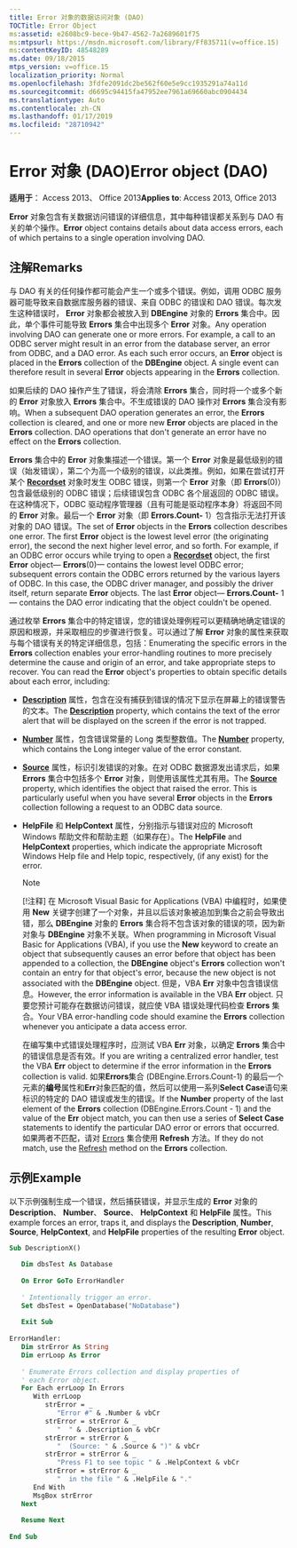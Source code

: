 ```yaml
---
title: Error 对象的数据访问对象 (DAO)
TOCTitle: Error Object
ms:assetid: e2608bc9-bece-9b47-4562-7a2689601f75
ms:mtpsurl: https://msdn.microsoft.com/library/Ff835711(v=office.15)
ms:contentKeyID: 48548289
ms.date: 09/18/2015
mtps_version: v=office.15
localization_priority: Normal
ms.openlocfilehash: 3fdfe2091dc2be562f60e5e9cc1935291a74a11d
ms.sourcegitcommit: d6695c94415fa47952ee7961a69660abc0904434
ms.translationtype: Auto
ms.contentlocale: zh-CN
ms.lasthandoff: 01/17/2019
ms.locfileid: "28710942"
---
```

# <a name="error-object-dao"></a><span data-ttu-id="1de18-102">Error 对象 (DAO)</span><span class="sxs-lookup"><span data-stu-id="1de18-102">Error object (DAO)</span></span>


<span data-ttu-id="1de18-103">**适用于**： Access 2013、 Office 2013</span><span class="sxs-lookup"><span data-stu-id="1de18-103">**Applies to**: Access 2013, Office 2013</span></span>

<span data-ttu-id="1de18-104">**Error** 对象包含有关数据访问错误的详细信息，其中每种错误都关系到与 DAO 有关的单个操作。</span><span class="sxs-lookup"><span data-stu-id="1de18-104">**Error** object contains details about data access errors, each of which pertains to a single operation involving DAO.</span></span>

## <a name="remarks"></a><span data-ttu-id="1de18-105">注解</span><span class="sxs-lookup"><span data-stu-id="1de18-105">Remarks</span></span>

<span data-ttu-id="1de18-p101">与 DAO 有关的任何操作都可能会产生一个或多个错误。例如，调用 ODBC 服务器可能导致来自数据库服务器的错误、来自 ODBC 的错误和 DAO 错误。每次发生这种错误时， **Error** 对象都会被放入到 **DBEngine** 对象的 **Errors** 集合中。因此，单个事件可能导致 **Errors** 集合中出现多个 **Error** 对象。</span><span class="sxs-lookup"><span data-stu-id="1de18-p101">Any operation involving DAO can generate one or more errors. For example, a call to an ODBC server might result in an error from the database server, an error from ODBC, and a DAO error. As each such error occurs, an **Error** object is placed in the **Errors** collection of the **DBEngine** object. A single event can therefore result in several **Error** objects appearing in the **Errors** collection.</span></span>

<span data-ttu-id="1de18-p102">如果后续的 DAO 操作产生了错误，将会清除 **Errors** 集合，同时将一个或多个新的 **Error** 对象放入 **Errors** 集合中。不生成错误的 DAO 操作对 **Errors** 集合没有影响。</span><span class="sxs-lookup"><span data-stu-id="1de18-p102">When a subsequent DAO operation generates an error, the **Errors** collection is cleared, and one or more new **Error** objects are placed in the **Errors** collection. DAO operations that don't generate an error have no effect on the **Errors** collection.</span></span>

<span data-ttu-id="1de18-p103">**Errors** 集合中的 **Error** 对象集描述一个错误。第一个 **Error** 对象是最低级别的错误（始发错误），第二个为高一个级别的错误，以此类推。例如，如果在尝试打开某个 **[Recordset](recordset-object-dao.md)** 对象时发生 ODBC 错误，则第一个 **Error** 对象（即 **Errors**(0)）包含最低级别的 ODBC 错误；后续错误包含 ODBC 各个层返回的 ODBC 错误。在这种情况下，ODBC 驱动程序管理器（且有可能是驱动程序本身）将返回不同的 **Error** 对象。最后一个 **Error** 对象（即 **Errors.Count-** 1）包含指示无法打开该对象的 DAO 错误。</span><span class="sxs-lookup"><span data-stu-id="1de18-p103">The set of **Error** objects in the **Errors** collection describes one error. The first **Error** object is the lowest level error (the originating error), the second the next higher level error, and so forth. For example, if an ODBC error occurs while trying to open a **[Recordset](recordset-object-dao.md)** object, the first **Error** object— **Errors**(0)— contains the lowest level ODBC error; subsequent errors contain the ODBC errors returned by the various layers of ODBC. In this case, the ODBC driver manager, and possibly the driver itself, return separate **Error** objects. The last **Error** object— **Errors.Count-** 1— contains the DAO error indicating that the object couldn't be opened.</span></span>

<span data-ttu-id="1de18-p104">通过枚举 **Errors** 集合中的特定错误，您的错误处理例程可以更精确地确定错误的原因和根源，并采取相应的步骤进行恢复。可以通过了解 **Error** 对象的属性来获取与每个错误有关的特定详细信息，包括：</span><span class="sxs-lookup"><span data-stu-id="1de18-p104">Enumerating the specific errors in the **Errors** collection enables your error-handling routines to more precisely determine the cause and origin of an error, and take appropriate steps to recover. You can read the **Error** object's properties to obtain specific details about each error, including:</span></span>

  - <span data-ttu-id="1de18-119">**[Description](error-description-property-dao.md)** 属性，包含在没有捕获到错误的情况下显示在屏幕上的错误警告的文本。</span><span class="sxs-lookup"><span data-stu-id="1de18-119">The **[Description](error-description-property-dao.md)** property, which contains the text of the error alert that will be displayed on the screen if the error is not trapped.</span></span>

  - <span data-ttu-id="1de18-120">**[Number](error-number-property-dao.md)** 属性，包含错误常量的 Long 类型整数值。</span><span class="sxs-lookup"><span data-stu-id="1de18-120">The **[Number](error-number-property-dao.md)** property, which contains the Long integer value of the error constant.</span></span>

  - <span data-ttu-id="1de18-p105">**[Source](error-source-property-dao.md)** 属性，标识引发错误的对象。在对 ODBC 数据源发出请求后，如果 **Errors** 集合中包括多个 **Error** 对象，则使用该属性尤其有用。</span><span class="sxs-lookup"><span data-stu-id="1de18-p105">The **[Source](error-source-property-dao.md)** property, which identifies the object that raised the error. This is particularly useful when you have several **Error** objects in the **Errors** collection following a request to an ODBC data source.</span></span>

  - <span data-ttu-id="1de18-123">**HelpFile** 和 **HelpContext** 属性，分别指示与错误对应的 Microsoft Windows 帮助文件和帮助主题（如果存在）。</span><span class="sxs-lookup"><span data-stu-id="1de18-123">The **HelpFile** and **HelpContext** properties, which indicate the appropriate Microsoft Windows Help file and Help topic, respectively, (if any exist) for the error.</span></span>
    

    > [!NOTE]
    > <span data-ttu-id="1de18-124">[!注释] 在 Microsoft Visual Basic for Applications (VBA) 中编程时，如果使用 **New** 关键字创建了一个对象，并且以后该对象被追加到集合之前会导致出错，那么 **DBEngine** 对象的 **Errors** 集合将不包含该对象的错误的项，因为新对象与 **DBEngine** 对象不关联。</span><span class="sxs-lookup"><span data-stu-id="1de18-124">When programming in Microsoft Visual Basic for Applications (VBA), if you use the **New** keyword to create an object that subsequently causes an error before that object has been appended to a collection, the **DBEngine** object's **Errors** collection won't contain an entry for that object's error, because the new object is not associated with the **DBEngine** object.</span></span> <span data-ttu-id="1de18-125">但是，VBA **Err** 对象中包含错误信息。</span><span class="sxs-lookup"><span data-stu-id="1de18-125">However, the error information is available in the VBA **Err** object.</span></span> <span data-ttu-id="1de18-126">只要您预计可能存在数据访问错误，就应使 VBA 错误处理代码检查 **Errors** 集合。</span><span class="sxs-lookup"><span data-stu-id="1de18-126">Your VBA error-handling code should examine the **Errors** collection whenever you anticipate a data access error.</span></span> 
    > 
    > <span data-ttu-id="1de18-127">在编写集中式错误处理程序时，应测试 VBA **Err** 对象，以确定 **Errors** 集合中的错误信息是否有效。</span><span class="sxs-lookup"><span data-stu-id="1de18-127">If you are writing a centralized error handler, test the VBA **Err** object to determine if the error information in the **Errors** collection is valid.</span></span> <span data-ttu-id="1de18-128">如果**Errors**集合 (DBEngine.Errors.Count-1) 的最后一个元素的**编号**属性和**Err**对象匹配的值，然后可以使用一系列**Select Case**语句来标识的特定的 DAO 错误或发生的错误。</span><span class="sxs-lookup"><span data-stu-id="1de18-128">If the **Number** property of the last element of the **Errors** collection (DBEngine.Errors.Count - 1) and the value of the **Err** object match, you can then use a series of **Select Case** statements to identify the particular DAO error or errors that occurred.</span></span> <span data-ttu-id="1de18-129">如果两者不匹配，请对 [Errors](errors-refresh-method-dao.md) 集合使用 **Refresh** 方法。</span><span class="sxs-lookup"><span data-stu-id="1de18-129">If they do not match, use the [Refresh](errors-refresh-method-dao.md) method on the **Errors** collection.</span></span>



## <a name="example"></a><span data-ttu-id="1de18-130">示例</span><span class="sxs-lookup"><span data-stu-id="1de18-130">Example</span></span>

<span data-ttu-id="1de18-131">以下示例强制生成一个错误，然后捕获错误，并显示生成的 **Error** 对象的 **Description**、 **Number**、 **Source**、 **HelpContext** 和 **HelpFile** 属性。</span><span class="sxs-lookup"><span data-stu-id="1de18-131">This example forces an error, traps it, and displays the **Description**, **Number**, **Source**, **HelpContext**, and **HelpFile** properties of the resulting **Error** object.</span></span>

```vb 
Sub DescriptionX() 
 
   Dim dbsTest As Database 
 
   On Error GoTo ErrorHandler 
 
   ' Intentionally trigger an error. 
   Set dbsTest = OpenDatabase("NoDatabase") 
 
   Exit Sub 
 
ErrorHandler: 
   Dim strError As String 
   Dim errLoop As Error 
 
   ' Enumerate Errors collection and display properties of  
   ' each Error object. 
   For Each errLoop In Errors 
      With errLoop 
         strError = _ 
            "Error #" & .Number & vbCr 
         strError = strError & _ 
            "  " & .Description & vbCr 
         strError = strError & _ 
            "  (Source: " & .Source & ")" & vbCr 
         strError = strError & _ 
            "Press F1 to see topic " & .HelpContext & vbCr 
         strError = strError & _ 
            "  in the file " & .HelpFile & "." 
      End With 
      MsgBox strError 
   Next 
 
   Resume Next 
 
End Sub 
 
```

